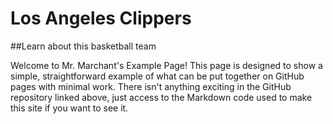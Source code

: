 # Los Angeles Clippers
##Learn about this basketball team


Welcome to Mr. Marchant's Example Page!
This page is designed to show a simple, straightforward example of what can be put together on GitHub pages with minimal work. There isn't anything exciting in the GitHub repository linked above, just access to the Markdown code used to make this site if you want to see it.